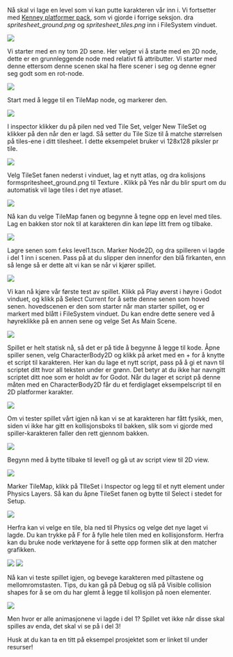 Nå skal vi lage en level som vi kan putte karakteren vår inn i.
Vi fortsetter med [Kenney platformer pack](https://www.kenney.nl/assets/platformer-pack-redux), som vi gjorde i forrige seksjon. dra *spritesheet_ground.png* og *spritesheet_tiles.png* inn i FileSystem vinduet.

![](../media/2_Tile4.png)

Vi starter med en ny tom 2D sene. Her velger vi å starte med en 2D node, dette er en grunnleggende node med relativt få attributter. Vi starter med denne ettersom denne scenen skal ha flere scener i seg og denne egner seg godt som en rot-node.

![](../media/2_Tile5.gif)

Start med å legge til en TileMap node, og markerer den.

![](../media/2_Tile3.png)

I inspector klikker du på pilen ned ved Tile Set, velger New TileSet og klikker på den når den er lagd. Så setter du Tile Size til å matche størrelsen på tiles-ene i ditt tilesheet. I dette eksempelet bruker vi 128x128 piksler pr tile.

![](../media/2_Tile1.png)

Velg TileSet fanen nederst i vinduet, lag et nytt atlas, og dra kolisjons formspritesheet_ground.png til Texture <empty>. Klikk på Yes når du blir spurt om du automatisk vil lage tiles i det nye atlaset.

![](../media/2_Tile6.gif)

Nå kan du velge TileMap fanen og begynne å tegne opp en level med tiles.  Lag en bakken stor nok til at karakteren din kan løpe litt frem og tilbake.

![](../media/2_Tile7.gif)

Lagre senen som f.eks level1.tscn. Marker Node2D, og dra spilleren vi lagde i del 1 inn i scenen. Pass på at du slipper den innenfor den blå firkanten, enn så lenge så er dette alt vi kan se når vi kjører spillet.

![](../media/2_Tile8.gif)

Vi kan nå kjøre vår første test av spillet. Klikk på Play øverst i høyre i Godot vinduet, og klikk på Select Current for å sette denne senen som hoved senen. hovedscenen er den som starter når man starter spillet, og er markert med blått i FileSystem vinduet. Du kan endre dette senere ved å høyreklikke på en annen sene og velge Set As Main Scene.

![](../media/2_Tile9.gif)

Spillet er helt statisk nå, så det er på tide å begynne å legge til kode. Åpne spiller senen, velg CharacterBody2D og klikk på arket med en + for å knytte et script til karakteren. Her kan du lage et nytt script, pass på å gi et navn til scriptet ditt hvor all teksten under er grønn. Det betyr at du ikke har navngitt scriptet ditt noe som er holdt av for Godot. Når du lager et script på denne måten med en CharacterBody2D får du et ferdiglaget eksempelscript til en 2D platformer karakter.

![](../media/2_Tile10.gif)

Om vi tester spillet vårt igjen nå kan vi se at karakteren har fått fysikk, men, siden vi ikke har gitt en kollisjonsboks til bakken, slik som vi gjorde med spiller-karakteren faller den rett gjennom bakken.

![](../media/2_Tile11.gif)

Begynn med å bytte tilbake til level1 og gå ut av script view til 2D view.

![](../media/2_Tile12.gif)

Marker TileMap, klikk på TIleSet i Inspector og legg til et nytt element under Physics Layers. Så kan du åpne TileSet fanen og bytte til Select i stedet for Setup.

![](../media/2_Tile13.gif)

Herfra kan vi velge en tile, bla ned til Physics og velge det nye laget vi lagde. Du kan trykke på F for å fylle hele tilen med en kollisjonsform. Herfra kan du bruke node verktøyene for å sette opp formen slik at den matcher grafikken.

![](../media/2_Tile16.png)
![](../media/2_Tile14.gif)

Nå kan vi teste spillet igjen, og bevege karakteren med piltastene og mellomromstasten. Tips, du kan gå på Debug og slå på Visible collision shapes for å se om du har glemt å legge til kollisjon på noen elementer.

![](../media/2_Tile15.gif)

Men hvor er alle animasjonene vi lagde i del 1? Spillet vet ikke når disse skal spilles av enda, det skal vi se på i del 3!

Husk at du kan ta en titt på eksempel prosjektet som er linket til under resurser!




